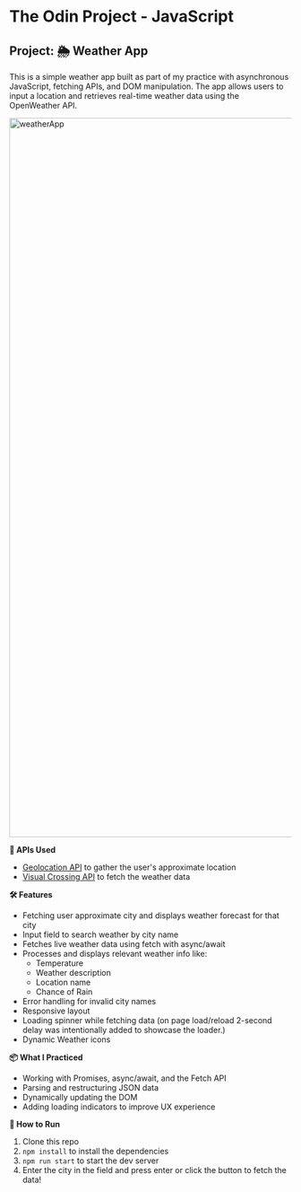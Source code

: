 # The Odin Project - JavaScript
## Project: 🌦️ Weather App

This is a simple weather app built as part of my practice with asynchronous JavaScript, fetching APIs, and DOM manipulation. The app allows users to input a location and retrieves real-time weather data using the OpenWeather API.

<img width="2556" height="1282" alt="weatherApp" src="https://github.com/user-attachments/assets/5cdf2145-7127-4be4-847d-1c76a07f487c" />

**🧠 APIs Used**
* [Geolocation API](https://geolocation-db.com/) to gather the user's approximate location 
* [Visual Crossing API](https://www.visualcrossing.com/weather-api/) to fetch the weather data

      
**🛠️ Features** 
* Fetching user approximate city and displays weather forecast for that city
* Input field to search weather by city name
* Fetches live weather data using fetch with async/await
* Processes and displays relevant weather info like:
  - Temperature
  - Weather description
  - Location name
  - Chance of Rain
* Error handling for invalid city names
* Responsive layout
* Loading spinner while fetching data (on page load/reload 2-second delay was intentionally added to showcase the loader.)
* Dynamic Weather icons

**📦 What I Practiced**
* Working with Promises, async/await, and the Fetch API
* Parsing and restructuring JSON data
* Dynamically updating the DOM
* Adding loading indicators to improve UX experience

**🚀 How to Run**
1. Clone this repo
2. ```npm install``` to install the dependencies
3. ```npm run start``` to start the dev server
4. Enter the city in the field and press enter or click the button to fetch the data!
